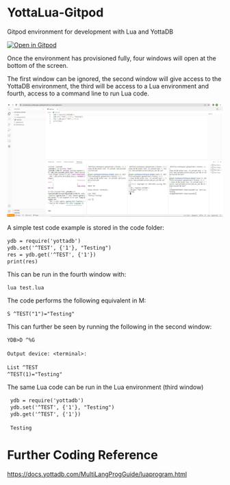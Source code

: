 # YottaLua-Gitpod

Gitpod environment for development with Lua and YottaDB

[![Open in Gitpod](https://gitpod.io/button/open-in-gitpod.svg)](https://gitpod.io/#https://github.com/RamSailopal/YottaLua-Gitpod)

Once the environment has provisioned fully, four windows will open at the bottom of the screen.

The first window can be ignored, the second window will give access to the YottaDB environment, the third will be access to a Lua environment and fourth, access to a command line to run Lua code.

![Alt text](Gitpod-Lua.JPG?raw=true "Gitpod")

A simple test code example is stored in the code folder:

    ydb = require('yottadb')
    ydb.set('^TEST', {'1'}, "Testing")
    res = ydb.get('^TEST', {'1'})
    print(res)
    
This can be run in the fourth window with:

    lua test.lua
    
The code performs the following equivalent in M:

    S ^TEST("1")="Testing"
    
This can further be seen by running the following in the second window:

    YDB>D ^%G

    Output device: <terminal>:

    List ^TEST
    ^TEST(1)="Testing"
    
 The same Lua code can be run in the Lua environment (third window)
 
     ydb = require('yottadb')
     ydb.set('^TEST', {'1'}, "Testing")
     ydb.get('^TEST', {'1'})
     
     Testing
     
 # Further Coding Reference
 
 https://docs.yottadb.com/MultiLangProgGuide/luaprogram.html
    



